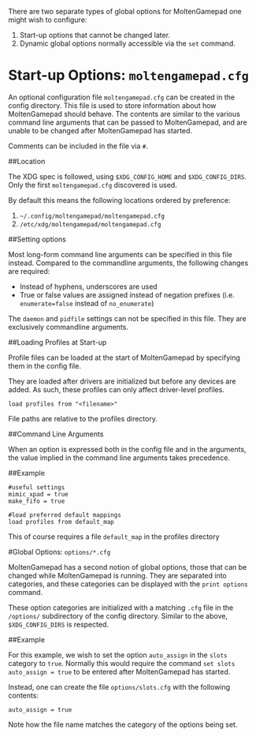 There are two separate types of global options for MoltenGamepad one might wish to configure:

1. Start-up options that cannot be changed later.
2. Dynamic global options normally accessible via the `set` command.

# Start-up Options: `moltengamepad.cfg`
An optional configuration file `moltengamepad.cfg` can be created in the config directory. This file is used to store information about how MoltenGamepad should behave. The contents are similar to the various command line arguments that can be passed to MoltenGamepad, and are unable to be changed after MoltenGamepad has started.

Comments can be included in the file via `#`.

##Location

The XDG spec is followed, using `$XDG_CONFIG_HOME` and `$XDG_CONFIG_DIRS`. Only the first `moltengamepad.cfg` discovered is used.

By default this means the following locations ordered by preference:

1. `~/.config/moltengamepad/moltengamepad.cfg`
2. `/etc/xdg/moltengamepad/moltengamepad.cfg`

##Setting options

Most long-form command line arguments can be specified in this file instead. Compared to the commandline arguments, the following changes are required:

* Instead of hyphens, underscores are used
* True or false values are assigned instead of negation prefixes (i.e. `enumerate=false` instead of `no_enumerate`)

The `daemon` and `pidfile` settings can not be specified in this file. They are exclusively commandline arguments.

##Loading Profiles at Start-up

Profile files can be loaded at the start of MoltenGamepad by specifying them in the config file.

They are loaded after drivers are initialized but before any devices are added. As such, these profiles can only affect driver-level profiles.

    load profiles from "<filename>"

File paths are relative to the profiles directory.

##Command Line Arguments

When an option is expressed both in the config file and in the arguments, the value implied in the command line arguments takes precedence.

##Example

    #useful settings
    mimic_xpad = true
    make_fifo = true
    
    #load preferred default mappings
    load profiles from default_map

This of course requires a file `default_map` in the profiles directory

#Global Options: `options/*.cfg`

MoltenGamepad has a second notion of global options, those that can be changed while MoltenGamepad is running. They are separated into categories, and these categories can be displayed with the `print options` command.

These option categories are initialized with a matching `.cfg` file in the `/options/` subdirectory of the config directory. Similar to the above, `$XDG_CONFIG_DIRS` is respected.

##Example

For this example, we wish to set the option `auto_assign` in the `slots` category to `true`. Normally this would require the command `set slots auto_assign = true` to be entered after MoltenGamepad has started.

Instead, one can create the file `options/slots.cfg` with the following contents:

    auto_assign = true

Note how the file name matches the category of the options being set.
